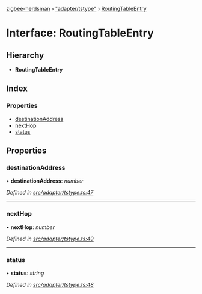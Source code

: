 [zigbee-herdsman](../README.md) › ["adapter/tstype"](../modules/_adapter_tstype_.md) › [RoutingTableEntry](_adapter_tstype_.routingtableentry.md)

# Interface: RoutingTableEntry

## Hierarchy

* **RoutingTableEntry**

## Index

### Properties

* [destinationAddress](_adapter_tstype_.routingtableentry.md#destinationaddress)
* [nextHop](_adapter_tstype_.routingtableentry.md#nexthop)
* [status](_adapter_tstype_.routingtableentry.md#status)

## Properties

###  destinationAddress

• **destinationAddress**: *number*

*Defined in [src/adapter/tstype.ts:47](https://github.com/Koenkk/zigbee-herdsman/blob/610fe5a/src/adapter/tstype.ts#L47)*

___

###  nextHop

• **nextHop**: *number*

*Defined in [src/adapter/tstype.ts:49](https://github.com/Koenkk/zigbee-herdsman/blob/610fe5a/src/adapter/tstype.ts#L49)*

___

###  status

• **status**: *string*

*Defined in [src/adapter/tstype.ts:48](https://github.com/Koenkk/zigbee-herdsman/blob/610fe5a/src/adapter/tstype.ts#L48)*
